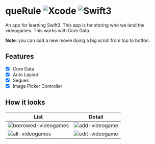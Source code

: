 # queRule ![Xcode](https://img.shields.io/badge/Xcode-8.2.1-green.svg) ![Swift3](https://img.shields.io/badge/swift-3.0.2-orange.svg)

An app for learning Swift3. This app is for storing who we lend the videogames. This works with Core Data.

**Note**: you can add a new movie doing a big scroll from top to botton.

## Features
- [x] Core Data
- [x] Auto Layout
- [x] Segues
- [x] Image Picker Controller

## How it looks

| List  | Detail |
| --------- | --------- |
| ![borrowed-videogames](https://cloud.githubusercontent.com/assets/1808666/23836693/412c78bc-074a-11e7-9099-43bb5525cdb9.png) | ![add-videogame](https://cloud.githubusercontent.com/assets/1808666/23836695/41319a68-074a-11e7-97cc-ef422123f7df.png) |
| ![all-videogames](https://cloud.githubusercontent.com/assets/1808666/23836694/412df1ec-074a-11e7-8188-8b245e60633b.png)  | ![edit-videogame](https://cloud.githubusercontent.com/assets/1808666/23836696/41351922-074a-11e7-8fe4-e76c279e41d1.png) |
